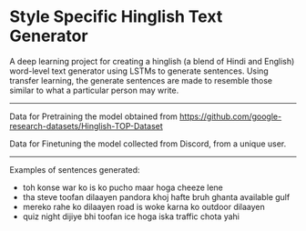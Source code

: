 # Style Specific Hinglish Text Generator
A deep learning project for creating a hinglish (a blend of Hindi and English) word-level text generator using LSTMs to generate sentences. Using transfer learning, the generate sentences are made to resemble those similar to what a particular person may write.

---
Data for Pretraining the model obtained from <https://github.com/google-research-datasets/Hinglish-TOP-Dataset>

Data for Finetuning the model collected from Discord, from a unique user.

---
Examples of sentences generated:
- toh konse war ko is ko pucho maar hoga cheeze lene
- tha steve toofan dilaayen pandora khoj hafte bruh ghanta available gulf
- mereko rahe ko dilaayen road is woke karna ko outdoor dilaayen
- quiz night dijiye bhi toofan ice hoga iska traffic chota yahi
